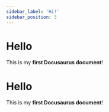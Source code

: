 ```yaml
---
sidebar_label: 'Hi!'
sidebar_position: 3
---
```


# Hello

This is my **first Docusaurus document**!

# Hello


This is my **first Docusaurus document**!